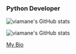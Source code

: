### Python Developer

![viamane's GitHub stats](https://github-readme-stats.vercel.app/api?username=viadev228&layout=compact&langs_count=7&theme=dracula)

![viamane's GitHub stats](https://github-readme-stats.vercel.app/api/top-langs/?username=viadev228f&layout=compact&langs_count=7&theme=dracula)

[My Bio](https://t.me/vialcz)
